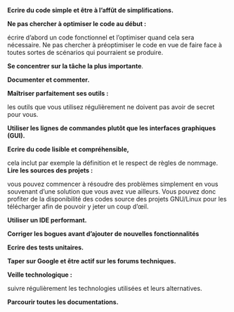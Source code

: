 **Ecrire du code simple et être à l’affût de simplifications.**

**Ne pas chercher à optimiser le code au début :**

écrire d’abord un code fonctionnel et l’optimiser quand cela sera nécessaire. Ne pas chercher à préoptimiser le code en vue de faire face à toutes sortes de scénarios qui pourraient se produire.

**Se concentrer sur la tâche la plus importante**.

**Documenter et commenter.**

**Maîtriser parfaitement ses outils :**

les outils que vous utilisez régulièrement ne doivent pas avoir de secret pour vous.

**Utiliser les lignes de commandes plutôt que les interfaces graphiques (GUI).**


**Ecrire du code lisible et compréhensible,**

cela inclut par exemple la définition et le respect de règles de nommage.
**Lire les sources des projets :**

vous pouvez commencer à résoudre des problèmes simplement en vous souvenant d’une solution que vous avez vue ailleurs. Vous pouvez donc profiter de la disponibilité des codes source des projets GNU/Linux pour les télécharger afin de pouvoir y jeter un coup d’œil.

**Utiliser un IDE performant.**

**Corriger les bogues avant d’ajouter de nouvelles fonctionnalités**

**Ecrire des tests unitaires.**

**Taper sur Google et être actif sur les forums techniques.**

**Veille technologique :**

suivre régulièrement les technologies utilisées et leurs alternatives.

**Parcourir toutes les documentations.**
